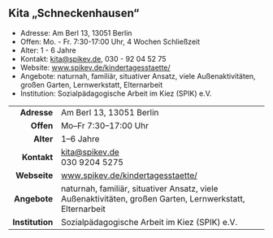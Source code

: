 ## Kita „Schneckenhausen“

- Adresse:      Am Berl 13, 13051 Berlin
- Offen:        Mo. - Fr. 7:30-17:00 Uhr, 4 Wochen Schließzeit
- Alter:        1 - 6 Jahre
- Kontakt:      kita@spikev.de, 030 - 92 04 52 75
- Website:      www.spikev.de/kindertagesstaette/
- Angebote:     naturnah, familiär, situativer Ansatz, viele Außenaktivitäten, großen Garten, Lernwerkstatt, Elternarbeit
- Institution:  Sozialpädagogische Arbeit im Kiez (SPIK) e.V.

|||
-:|-
**Adresse** | 		Am Berl 13, 13051 Berlin
**Offen** | 		Mo–Fr 7:30–17:00 Uhr
**Alter** | 		1–6 Jahre
**Kontakt** | 		[kita@spikev.de](mailto:kita@spikev.de)<br>030 9204 5275
**Webseite** | 		<a target="_blank" href="www.spikev.de/kindertagesstaette/">www.spikev.de/kindertagesstaette/</a>
**Angebote** | 		naturnah, familiär, situativer Ansatz, viele Außenaktivitäten, großen Garten, Lernwerkstatt, Elternarbeit
**Institution** | 	Sozialpädagogische Arbeit im Kiez (SPIK) e.V.
